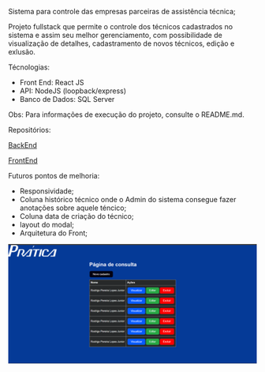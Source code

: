 Sistema para controle das empresas parceiras de assistência técnica;

Projeto fullstack que permite o controle dos técnicos cadastrados no sistema e assim seu melhor gerenciamento, com possibilidade de visualização de detalhes, cadastramento de novos técnicos, edição e exlusão.

Técnologias:

- Front End: React JS 
- API: NodeJS (loopback/express)
- Banco de Dados: SQL Server

Obs: Para informações de execução do projeto, consulte o README.md.

Repositórios:

[BackEnd](https://github.com/jrrodrigo421/control_of_technical_assistance_partner_companies)


[FrontEnd](https://github.com/jrrodrigo421/Technician_Management_FRONT)



Futuros pontos de melhoria:
- Responsividade;
- Coluna histórico técnico onde o Admin do sistema consegue fazer anotações sobre aquele téncico;
- Coluna data de criação do técnico;
- layout do modal;
- Arquitetura do Front;


![Tela de Consulta](./public/homepng.png)



